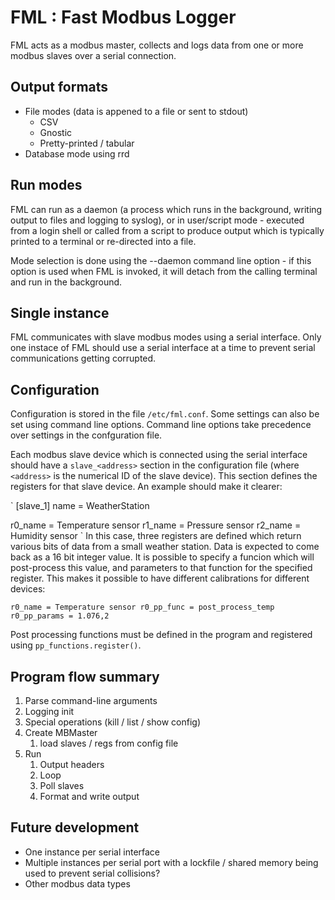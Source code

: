 FML : Fast Modbus Logger
========================

FML acts as a modbus master, collects and logs data from one or more  
modbus slaves over a serial connection.  

Output formats
--------------

- File modes (data is appened to a file or sent to stdout)
    - CSV
    - Gnostic
    - Pretty-printed / tabular
- Database mode using rrd


Run modes
---------

FML can run as a daemon (a process which runs in the background, writing
output to files and logging to syslog), or in user/script mode - executed
from a login shell or called from a script to produce output which is
typically printed to a terminal or re-directed into a file.

Mode selection is done using the --daemon command line option - if this
option is used when FML is invoked, it will detach from the calling
terminal and run in the background.


Single instance
---------------

FML communicates with slave modbus modes using a serial interface.
Only one instace of FML should use a serial interface at a time to
prevent serial communications getting corrupted.


Configuration
-------------

Configuration is stored in the file `/etc/fml.conf`. Some settings
can also be set using command line options. Command line options take
precedence over settings in the confguration file.

Each modbus slave device which is connected using the serial interface
should have a `slave_<address>` section in the configuration file (where
`<address>` is the numerical ID of the slave device).  This section
defines the registers for that slave device. An example should make
it clearer:

`
[slave_1]
name = WeatherStation

r0_name = Temperature sensor
r1_name = Pressure sensor
r2_name = Humidity sensor
`
In this case, three registers are defined which return various bits
of data from a small weather station.  Data is expected to come back
as a 16 bit integer value.  It is possible to specify a funcion which
will post-process this value, and parameters to that function for the
specified register.  This makes it possible to have different calibrations
for different devices:

`
r0_name = Temperature sensor
r0_pp_func = post_process_temp
r0_pp_params = 1.076,2
`

Post processing functions must be defined in the program and registered
using `pp_functions.register()`.


Program flow summary
--------------------

1. Parse command-line arguments
2. Logging init
3. Special operations (kill / list / show config)
4. Create MBMaster
    1. load slaves / regs from config file
5. Run
    1. Output headers
    2. Loop
	1. Poll slaves
	2. Format and write output


Future development
------------------

- One instance per serial interface
- Multiple instances per serial port with a lockfile / shared memory being used to prevent serial collisions?
- Other modbus data types

